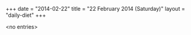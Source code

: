 +++
date = "2014-02-22"
title = "22 February 2014 (Saturday)"
layout = "daily-diet"
+++

\<no entries\>